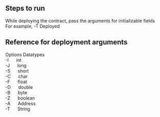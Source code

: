 ## Steps to run
While deploying the contract, pass the arguments for initializable fields  
For example, -T Deployed
	
## Reference for deployment arguments
Options	Datatypes  
-I&nbsp;&nbsp;&nbsp;&nbsp;&nbsp;&nbsp;int  
-J&nbsp;&nbsp;&nbsp;&nbsp;&nbsp;&nbsp;long  
-S&nbsp;&nbsp;&nbsp;&nbsp;&nbsp;&nbsp;short  
-C&nbsp;&nbsp;&nbsp;&nbsp;&nbsp;&nbsp;char  
-F&nbsp;&nbsp;&nbsp;&nbsp;&nbsp;&nbsp;float  
-D&nbsp;&nbsp;&nbsp;&nbsp;&nbsp;&nbsp;double  
-B&nbsp;&nbsp;&nbsp;&nbsp;&nbsp;&nbsp;byte  
-Z&nbsp;&nbsp;&nbsp;&nbsp;&nbsp;&nbsp;boolean  
-A&nbsp;&nbsp;&nbsp;&nbsp;&nbsp;&nbsp;Address  
-T&nbsp;&nbsp;&nbsp;&nbsp;&nbsp;&nbsp;String  
